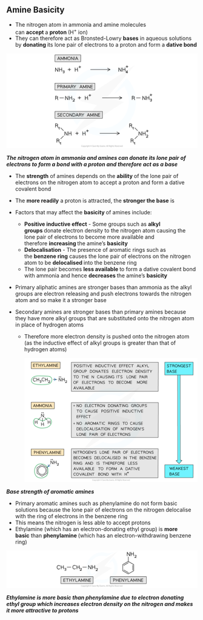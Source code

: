 Amine Basicity
--------------

* The nitrogen atom in ammonia and amine molecules can <b>accept </b>a <b>proton </b>(H<sup>+</sup> ion)
* They can therefore act as Bronsted-Lowry <b>bases</b> in aqueous solutions by <b>donating </b>its lone pair of electrons to a proton and form a <b>dative bond</b>

![Nitrogen Compounds - Ammonia and Amines as Bases, downloadable AS & A Level Chemistry revision notes](7.6-Nitrogen-Compounds-Ammonia-and-Amines-as-Bases.png)

*<b>The nitrogen atom in ammonia and amines can donate its lone pair of electrons to form a bond with a proton and therefore act as a base</b>*

* The <b>strength</b> of amines depends on the <b>ability </b>of the lone pair of electrons on the nitrogen atom to accept a proton and form a dative covalent bond
* The <b>more readily</b> a proton is attracted, the <b>stronger the base</b> is
* Factors that may affect the <b>basicity </b>of amines include:

  + <b>Positive inductive effect</b> - Some groups such as <b>alkyl groups </b>donate electron density to the nitrogen atom causing the lone pair of electrons to become more available and therefore <b>increasing </b>the amine’s <b>basicity</b>
  + <b>Delocalisation</b> - The presence of aromatic rings such as the <b>benzene ring</b> causes the lone pair of electrons on the nitrogen atom to be <b>delocalised </b>into the benzene ring
  + The lone pair becomes <b>less available </b>to form a dative covalent bond with ammonia and hence <b>decreases </b>the amine’s <b>basicity</b>
* Primary aliphatic amines are stronger bases than ammonia as the alkyl groups are electron releasing and push electrons towards the nitrogen atom and so make it a stronger base
* Secondary amines are stronger bases than primary amines because they have more alkyl groups that are substituted onto the nitrogen atom in place of hydrogen atoms

  + Therefore more electron density is pushed onto the nitrogen atom (as the inductive effect of alkyl groups is greater than that of hydrogen atoms)

    ![Nitrogen Compounds - Strength of Bases, downloadable AS & A Level Chemistry revision notes](7.6-Nitrogen-Compounds-Strength-of-Bases.png)

*<b>Base strength of aromatic amines</b>*

* Primary aromatic amines such as phenylamine do not form basic solutions because the lone pair of electrons on the nitrogen delocalise with the ring of electrons in the benzene ring
* This means the nitrogen is less able to accept protons
* Ethylamine (which has an electron-donating ethyl group) is <b>more basic</b> than <b>phenylamine </b>(which has an electron-withdrawing benzene ring)

![Nitrogen Compounds - Ethylamine _ Phenylamine, downloadable AS & A Level Chemistry revision notes](7.6-Nitrogen-Compounds-Ethylamine-_-Phenylamine.png)

*<b>Ethylamine is more basic than phenylamine due to electron donating ethyl group which increases electron density on the nitrogen and makes it more attractive to protons</b>*